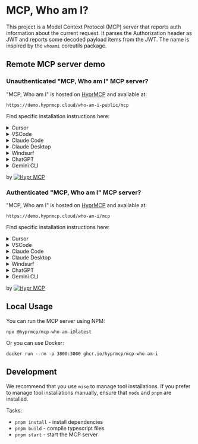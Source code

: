 # MCP, Who am I?

This project is a Model Context Protocol (MCP) server that reports auth information about the current request.
It parses the Authorization header as JWT and reports some decoded payload items from the JWT.
The name is inspired by the `whoami` coreutils package.

## Remote MCP server demo

### Unauthenticated "MCP, Who am I" MCP server?

"MCP, Who am I" is hosted on [HyprMCP](https://hyprmcp.com) and available at:

```
https://demo.hyprmcp.cloud/who-am-i-public/mcp
```

Find specific installation instructions here:

<details name="mcp-install-instructions">
<summary>Cursor</summary>

#### Installation Link

[![Add to Cursor](https://cursor.com/deeplink/mcp-install-dark.svg)](cursor://anysphere.cursor-deeplink/mcp/install?name=who-am-i-public&config=eyJ1cmwiOiJodHRwczovL2RlbW8uaHlwcm1jcC5jbG91ZC93aG8tYW0taS1wdWJsaWMvbWNwIn0=)

#### Manual Installation

Add the following to your `mcp.json` file:

```json
{
  "mcpServers": {
    "who-am-i-public": {
      "url": "https://demo.hyprmcp.cloud/who-am-i-public/mcp"
    }
  }
}
```

</details>

<details name="mcp-install-instructions">
<summary>VSCode</summary>

#### Installation Link

[![Install in VS Code](https://img.shields.io/badge/VS_Code-Install_Server-0098FF?style=for-the-badge&logo=visual-studio-code&logoColor=white)](https://insiders.vscode.dev/redirect?url=vscode:mcp/install?%7B%22type%22%3A%22http%22%2C%22name%22%3A%22who-am-i-public%22%2C%22url%22%3A%22https%3A%2F%2Fdemo.hyprmcp.cloud%2Fwho-am-i-public%2Fmcp%22%7D)

#### Manual Installation

Open a terminal and run the following command:

```
code --add-mcp '{"type":"http","name":"who-am-i-public","url":"https://demo.hyprmcp.cloud/who-am-i-public/mcp"}'
```

Then, from inside VS Code, open the .vscode/mcp.json file and click "Start server".

</details>

<details name="mcp-install-instructions">
<summary>Claude Code</summary>

Open a terminal and run the following command:

```
claude mcp add --transport http who-am-i-public https://demo.hyprmcp.cloud/who-am-i-public/mcp
```

From within Claude Code, you can use the `/mcp` command to get more information about the server.

</details>

<details name="mcp-install-instructions">
<summary>Claude Desktop</summary>

Open Claude Desktop and navigate to Settings > Connectors > Add Custom Connector.

Enter the name as `who-am-i-public` and the remote MCP server URL as `https://demo.hyprmcp.cloud/who-am-i-public/mcp`.

</details>

<details name="mcp-install-instructions">
<summary>Windsurf</summary>

Copy the following JSON to your Windsurf MCP config file:

```json
{
  "mcpServers": {
    "who-am-i-public": {
      "serverUrl": "https://demo.hyprmcp.cloud/who-am-i-public/mcp"
    }
  }
}
```

</details>

<details name="mcp-install-instructions">
<summary>ChatGPT</summary>

_Note: In Team, Enterprise, and Edu workspaces, only workspace owners and admins have permission_

- Navigate to **Settings > Connectors**
- Add a custom connector with the server URL: `https://demo.hyprmcp.cloud/who-am-i-public/mcp`
- It should then be visible in the Composer > Deep research tool
- You may need to add the server as a source

\*Connectors can only be used with **Deep Research\***

</details>

<details name="mcp-install-instructions">
<summary>Gemini CLI</summary>

Add the following JSON to your Gemini CLI configuration file (`~/.gemini/settings.json`):

```json
{
  "mcpServers": {
    "who-am-i-public": {
      "httpUrl": "https://demo.hyprmcp.cloud/who-am-i-public/mcp",
      "headers": {
        "Accept": "application/json, text/event-stream"
      }
    }
  }
}
```

</details>

by [![Hypr MCP](https://hyprmcp.com/hyprmcp_20px.svg)](https://hyprmcp.com/)

### Authenticated "MCP, Who am I" MCP server?

"MCP, Who am I" is hosted on [HyprMCP](https://hyprmcp.com) and available at:

```
https://demo.hyprmcp.cloud/who-am-i/mcp
```

Find specific installation instructions here:

<details name="mcp-install-instructions">
<summary>Cursor</summary>

#### Installation Link

[![Add to Cursor](https://cursor.com/deeplink/mcp-install-dark.svg)](cursor://anysphere.cursor-deeplink/mcp/install?name=who-am-i-public&config=eyJ1cmwiOiJodHRwczovL2RlbW8uaHlwcm1jcC5jbG91ZC93aG8tYW0taS1wdWJsaWMvbWNwIn0=)

#### Manual Installation

Add the following to your `mcp.json` file:

```json
{
  "mcpServers": {
    "who-am-i-public": {
      "url": "https://demo.hyprmcp.cloud/who-am-i-public/mcp"
    }
  }
}
```

</details>

<details name="mcp-install-instructions">
<summary>VSCode</summary>

#### Installation Link

[![Install in VS Code](https://img.shields.io/badge/VS_Code-Install_Server-0098FF?style=for-the-badge&logo=visual-studio-code&logoColor=white)](https://insiders.vscode.dev/redirect?url=vscode:mcp/install?%7B%22type%22%3A%22http%22%2C%22name%22%3A%22who-am-i-public%22%2C%22url%22%3A%22https%3A%2F%2Fdemo.hyprmcp.cloud%2Fwho-am-i-public%2Fmcp%22%7D)

#### Manual Installation

Open a terminal and run the following command:

```
code --add-mcp '{"type":"http","name":"who-am-i-public","url":"https://demo.hyprmcp.cloud/who-am-i-public/mcp"}'
```

Then, from inside VS Code, open the .vscode/mcp.json file and click "Start server".

</details>

<details name="mcp-install-instructions">
<summary>Claude Code</summary>

Open a terminal and run the following command:

```
claude mcp add --transport http who-am-i-public https://demo.hyprmcp.cloud/who-am-i-public/mcp
```

From within Claude Code, you can use the `/mcp` command to get more information about the server.

</details>

<details name="mcp-install-instructions">
<summary>Claude Desktop</summary>

Open Claude Desktop and navigate to Settings > Connectors > Add Custom Connector.

Enter the name as `who-am-i-public` and the remote MCP server URL as `https://demo.hyprmcp.cloud/who-am-i-public/mcp`.

</details>

<details name="mcp-install-instructions">
<summary>Windsurf</summary>

Copy the following JSON to your Windsurf MCP config file:

```json
{
  "mcpServers": {
    "who-am-i-public": {
      "serverUrl": "https://demo.hyprmcp.cloud/who-am-i-public/mcp"
    }
  }
}
```

</details>

<details name="mcp-install-instructions">
<summary>ChatGPT</summary>

_Note: In Team, Enterprise, and Edu workspaces, only workspace owners and admins have permission_

- Navigate to **Settings > Connectors**
- Add a custom connector with the server URL: `https://demo.hyprmcp.cloud/who-am-i-public/mcp`
- It should then be visible in the Composer > Deep research tool
- You may need to add the server as a source

\*Connectors can only be used with **Deep Research\***

</details>

<details name="mcp-install-instructions">
<summary>Gemini CLI</summary>

Add the following JSON to your Gemini CLI configuration file (`~/.gemini/settings.json`):

```json
{
  "mcpServers": {
    "who-am-i-public": {
      "httpUrl": "https://demo.hyprmcp.cloud/who-am-i-public/mcp",
      "headers": {
        "Accept": "application/json, text/event-stream"
      }
    }
  }
}
```

</details>

by [![Hypr MCP](https://hyprmcp.com/hyprmcp_20px.svg)](https://hyprmcp.com/)

## Local Usage

You can run the MCP server using NPM:

```shell
npx @hyprmcp/mcp-who-am-i@latest
```

Or you can use Docker:

```shell
docker run --rm -p 3000:3000 ghcr.io/hyprmcp/mcp-who-am-i
```

## Development

We recommend that you use `mise` to manage tool installations.
If you prefer to manage tool installations manually, ensure that `node` and `pnpm` are installed.

Tasks:

- `pnpm install` - install dependencies
- `pnpm build` - compile typescript files
- `pnpm start` - start the MCP server
